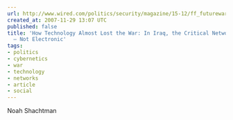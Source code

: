 ```yaml
---
url: http://www.wired.com/politics/security/magazine/15-12/ff_futurewar?currentPage=1
created_at: 2007-11-29 13:07 UTC
published: false
title: 'How Technology Almost Lost the War: In Iraq, the Critical Networks Are Social
  — Not Electronic'
tags:
- politics
- cybernetics
- war
- technology
- networks
- article
- social
---
```


Noah Shachtman
